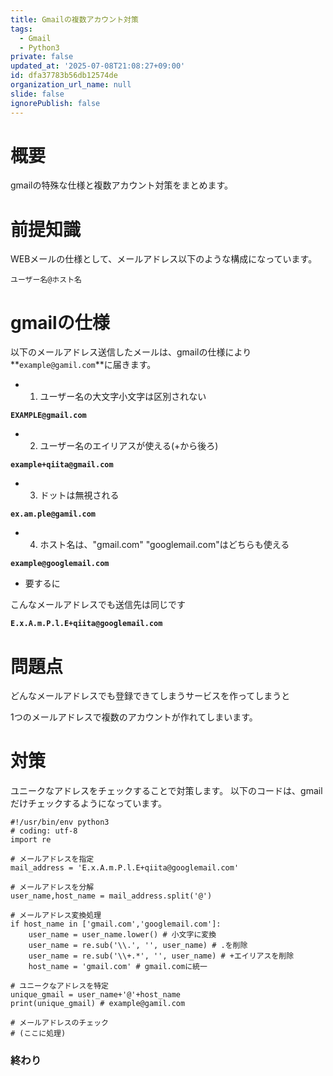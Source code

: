 ```yaml
---
title: Gmailの複数アカウント対策
tags:
  - Gmail
  - Python3
private: false
updated_at: '2025-07-08T21:08:27+09:00'
id: dfa37783b56db12574de
organization_url_name: null
slide: false
ignorePublish: false
---
```

# 概要

gmailの特殊な仕様と複数アカウント対策をまとめます。

# 前提知識

WEBメールの仕様として、メールアドレス以下のような構成になっています。

```
ユーザー名@ホスト名
```

# gmailの仕様

以下のメールアドレス送信したメールは、gmailの仕様により**`example@gamil.com`**に届きます。

- 1) ユーザー名の大文字小文字は区別されない

**`EXAMPLE@gmail.com`**

- 2) ユーザー名のエイリアスが使える(+から後ろ)

**`example+qiita@gmail.com`**

- 3) ドットは無視される

**`ex.am.ple@gamil.com`**

- 4) ホスト名は、"gmail.com" "googlemail.com"はどちらも使える

**`example@googlemail.com`**

- 要するに

こんなメールアドレスでも送信先は同じです

**`E.x.A.m.P.l.E+qiita@googlemail.com`**

# 問題点

どんなメールアドレスでも登録できてしまうサービスを作ってしまうと

1つのメールアドレスで複数のアカウントが作れてしまいます。

# 対策

ユニークなアドレスをチェックすることで対策します。
以下のコードは、gmailだけチェックするようになっています。

```python:python3
#!/usr/bin/env python3
# coding: utf-8
import re

# メールアドレスを指定
mail_address = 'E.x.A.m.P.l.E+qiita@googlemail.com'

# メールアドレスを分解
user_name,host_name = mail_address.split('@')

# メールアドレス変換処理
if host_name in ['gmail.com','googlemail.com']:
    user_name = user_name.lower() # 小文字に変換
    user_name = re.sub('\\.', '', user_name) # .を削除
    user_name = re.sub('\\+.*', '', user_name) # +エイリアスを削除 
    host_name = 'gmail.com' # gmail.comに統一

# ユニークなアドレスを特定
unique_gmail = user_name+'@'+host_name
print(unique_gmail) # example@gamil.com

# メールアドレスのチェック
# (ここに処理)
```

### 終わり





